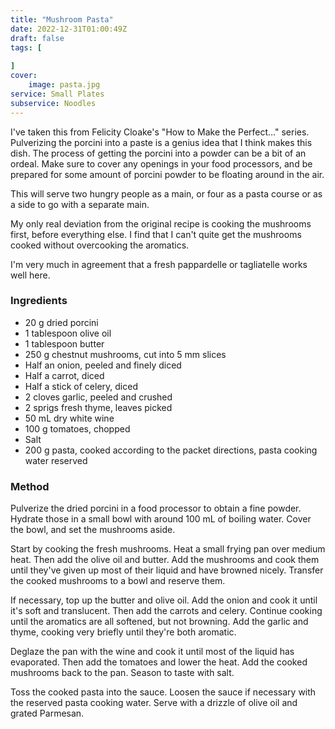 ```yaml
---
title: "Mushroom Pasta"
date: 2022-12-31T01:00:49Z
draft: false
tags: [
    
]
cover:
    image: pasta.jpg
service: Small Plates
subservice: Noodles
---
```


I've taken this from Felicity Cloake's "How to Make the Perfect…" series. Pulverizing the porcini into a paste is a genius idea that I think makes this dish. The process of getting the porcini into a powder can be a bit of an ordeal. Make sure to cover any openings in your food processors, and be prepared for some amount of porcini powder to be floating around in the air.

This will serve two hungry people as a main, or four as a pasta course or as a side to go with a separate main.

My only real deviation from the original recipe is cooking the mushrooms first, before everything else. I find that I can't quite get the mushrooms cooked without overcooking the aromatics.

I'm very much in agreement that a fresh pappardelle or tagliatelle works well here.

### Ingredients

* 20 g dried porcini
* 1 tablespoon olive oil
* 1 tablespoon butter
* 250 g chestnut mushrooms, cut into 5 mm slices
* Half an onion, peeled and finely diced
* Half a carrot, diced
* Half a stick of celery, diced
* 2 cloves garlic, peeled and crushed
* 2 sprigs fresh thyme, leaves picked
* 50 mL dry white wine
* 100 g tomatoes, chopped
* Salt
* 200 g pasta, cooked according to the packet directions, pasta cooking water reserved

### Method

Pulverize the dried porcini in a food processor to obtain a fine powder. Hydrate those in a small bowl with around 100 mL of boiling water. Cover the bowl, and set the mushrooms aside.

Start by cooking the fresh mushrooms. Heat a small frying pan over medium heat. Then add the olive oil and butter. Add the mushrooms and cook them until they've given up most of their liquid and have browned nicely. Transfer the cooked mushrooms to a bowl and reserve them.

If necessary, top up the butter and olive oil. Add the onion and cook it until it's soft and translucent. Then add the carrots and celery. Continue cooking until the aromatics are all softened, but not browning. Add the garlic and thyme, cooking very briefly until they're both aromatic.

Deglaze the pan with the wine and cook it until most of the liquid has evaporated. Then add the tomatoes and lower the heat. Add the cooked mushrooms back to the pan. Season to taste with salt.

Toss the cooked pasta into the sauce. Loosen the sauce if necessary with the reserved pasta cooking water. Serve with a drizzle of olive oil and grated Parmesan.
